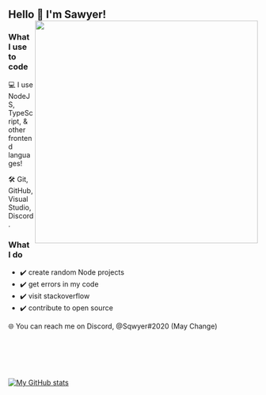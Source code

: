 ## Hello 👋 I'm Sawyer! <a><img align="right" width="450px" src="https://github.com/sqwyer/sqwyer/blob/master/octocat.png"></a> 

### What I use to code
:computer: I use NodeJS, TypeScript, & other frontend languages!

:hammer_and_wrench: Git, GitHub, Visual Studio, Discord.

### What I do
- :heavy_check_mark: create random Node projects
- :heavy_check_mark: get errors in my code
- :heavy_check_mark: visit stackoverflow
- :heavy_check_mark: contribute to open source

:globe_with_meridians: You can reach me on Discord, @Sqwyer#2020 (May Change)

<br />
<br />
<br />
<br />

[![My GitHub stats](https://github-readme-stats.vercel.app/api?username=sqwyer)](https://github-readme-stats.vercel.app/api?username=sqwyer)
